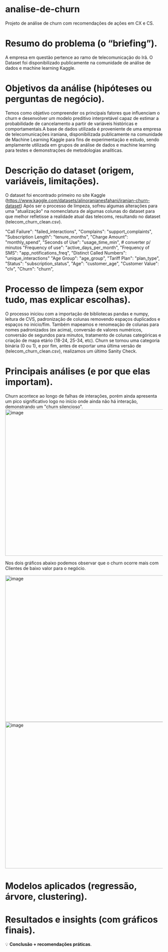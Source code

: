 # analise-de-churn
Projeto de análise de churn com recomendações de ações em CX e CS.

# Resumo do problema (o “briefing”).
A empresa em questão pertence ao ramo de telecomunicação do Irã. O Dataset foi disponibilizado publicamente na comunidade de análise de dados e machine learning Kaggle.

# Objetivos da análise (hipóteses ou perguntas de negócio).
Temos como objetivo compreender os principais fatores que influenciam o churn e desenvolver um modelo preditivo interpretável capaz de estimar a probabilidade de cancelamento a partir de variáveis históricas e comportamentais.A base de dados utilizada é proveniente de uma empresa de telecomunicações iraniana, disponibilizada publicamente na comunidade de Machine Learning Kaggle para fins de experimentação e estudo, sendo amplamente utilizada em grupos de análise de dados e machine learning para testes e demonstrações de metodologias analíticas.

# Descrição do dataset (origem, variáveis, limitações).
O dataset foi encontrado primeiro no site Kaggle (https://www.kaggle.com/datasets/alinoranianesfahani/iranian-churn-dataset) 
Após ser o processo de limpeza, sofreu algumas alterações para uma "atualização" na nomenclatura de algumas colunas do dataset para que melhor refletisse a realidade atual das telecoms, resultando no dataset (telecom_churn_clean.csv).

   "Call Failure": "failed_interactions",
   "Complains": "support_complaints",
   "Subscription Length": "tenure_months",
   "Charge Amount": "monthly_spend",
   "Seconds of Use": "usage_time_min",   # converter p/ minutos
   "Frequency of use": "active_days_per_month",
   "Frequency of SMS": "app_notifications_freq",
   "Distinct Called Numbers": "unique_interactions"
   "Age Group": "age_group",
   "Tariff Plan": "plan_type",
   "Status": "subscription_status",
   "Age": "customer_age",
   "Customer Value": "clv",
   "Churn": "churn",


# Processo de limpeza (sem expor tudo, mas explicar escolhas).
O processo iniciou com a importação de bibliotecas pandas e numpy, leitura de CVS, padronização de colunas removendo espaços duplicados e espaços no início/fim. Também mapeamos e renomeação de colunas para nomes padronizados (ex acima), conversão de valores numéricos, conversão de segundos para minutos, tratamento de colunas categóricas e criação de mapa etário (18-24, 25-34, etc). Churn se tornou uma categoria binária (0 ou 1), e por fim, antes de exportar uma última versão de (telecom_churn_clean.csv), realizamos um último Sanity Check.

# Principais análises (e por que elas importam).
Churn acontece ao longo de falhas de interações, porém ainda apresenta um pico significativo logo no início onde ainda não há interação, demonstrando um "churn silencioso".
<img width="825" height="467" alt="image" src="https://github.com/user-attachments/assets/561df5b0-2bc0-4c3c-8f78-c7f27478f19d" />

Nos dois gráficos abaixo podemos observar que o churn ocorre mais com Clientes de baixo valor para o negócio.

<img width="825" height="467" alt="image" src="https://github.com/user-attachments/assets/8269a4ca-57d3-4e89-8539-0beef345187c" />
<img width="825" height="467" alt="image" src="https://github.com/user-attachments/assets/83b3af81-959d-48f0-8e87-a14b5dcbcc3e" />



# Modelos aplicados (regressão, árvore, clustering).


# Resultados e insights (com gráficos finais).

💡 **Conclusão + recomendações práticas**.
